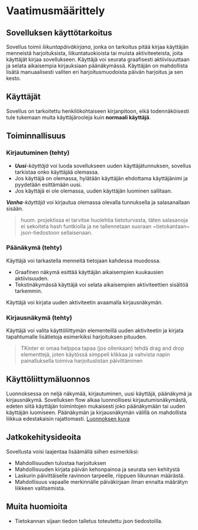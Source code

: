 # Vaatimusmäärittely

## Sovelluksen käyttötarkoitus
Sovellus toimii *liikuntapäiväkirjana*, jonka on tarkoitus pitää kirjaa käyttäjän menneistä harjoituksista, liikuntatuokioista tai muista aktiviteeteista, joita käyttäjät kirjaa sovellukseen. 
Käyttäjä voi seurata graafisesti aktiivisuuttaan ja selata aikaisempia kirjauksiaan päänäkymässä. Käyttäjän on mahdollista lisätä manuaalisesti valiten eri harjoitusmuodoista päivän harjoitus ja sen kesto.

## Käyttäjät
Sovellus on tarkoitettu henkilökohtaiseen kirjanpitoon, eikä todennäköisesti tule tukemaan muita käyttäjärooleja kuin **normaali käyttäjä**.

## Toiminnallisuus

### Kirjautuminen (tehty)
- _**Uusi**-käyttäjä_ voi luoda sovellukseen uuden käyttäjätunnuksen, sovellus tarkistaa onko käyttäjää olemassa. 
- Jos käyttäjä on olemassa, hylätään käyttäjän ehdottama käyttäjänimi ja pyydetään esittämään uusi.
- Jos käyttäjä ei ole olemassa, uuden käyttäjän luominen sallitaan.

_**Vanha**-käyttäjä_ voi kirjautua olemassa olevalla tunnuksella ja salasanallaan sisään.
> huom. projektissa ei tarvitse huolehtia tietoturvasta, täten salasanoja ei sekoiteta hash funtkiolla ja ne tallennetaan suoraan ~tietokantaan~ json-tiedostoon sellaisenaan.

### Päänäkymä (tehty)
Käyttäjä voi tarkastella menneitä tietojaan kahdessa muodossa. 
- Graafinen näkymä esittää käyttäjän aikaisempien kuukausien aktiivisuuden.
- Tekstinäkymässä käyttäjä voi selata aikaisempien aktiviteettien sisältöä tarkemmin.

Käyttäjä voi kirjata uuden aktiviteetin avaamalla kirjausnäkymän.

### Kirjausnäkymä (tehty)
Käyttäjä voi valita käyttöliittymän elementeillä uuden aktiviteetin ja kirjata tapahtumalle lisätietoja esimerkiksi harjoituksen pituuden.
> TKinter ei omaa helppoa tapaa (jos ollenkaan) tehdä drag and drop elementtejä, joten käytössä simppeli klikkaa ja vahvista napin painalluksella toimiva harjoituslistan päivittäminen


## Käyttöliittymäluonnos
Luonnoksessa on neljä näkymää, kirjautuminen, uusi käyttäjä, päänäkymä ja kirjausnäkymä. Sovelluksen flow alkaa luonnollisesi kirjautumisnäkymästä, edeten siitä käyttäjän toimintojen mukaisesti joko päänäkymään tai uuden käyttäjän luomiseen. Päänäkymän ja kirjausnäkymän välillä on mahdollista liikkua edestakaisin rajattomasti.
[Luonnoksen kuva](käyttöliittymäluonnos.png)

## Jatkokehitysideoita
Sovellusta voisi laajentaa lisäämällä siihen esimerkiksi:
- Mahdollisuuden tulostaa harjoituksen
- Mahdollisuuden kirjata päivän kehonpainoa ja seurata sen kehitystä
- Laskurin päivittäiselle ravinnon tarpeelle, riippuen liikunnan määrästä.
- Mahdollisuus vapaalle merkinnälle päiväkirjaan ilman ennalta määrätyn liikkeen valitsemista.

## Muita huomioita
- Tietokannan sijaan tiedon talletus toteutettu json tiedostoilla. 
